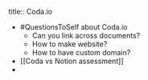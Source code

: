 title:: Coda.io
- #QuestionsToSelf about Coda.io
	- Can you link across documents?
	- How to make website?
	- How to have custom domain?
- [[Coda vs Notion assessment]]
-